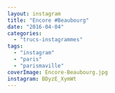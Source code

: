 ```yaml
---
layout: instagram
title: "Encore #Beaubourg"
date: "2016-04-04"
categories: 
  - "trucs-instagrammes"
tags: 
  - "instagram"
  - "paris"
  - "parismaville"
coverImage: Encore-Beaubourg.jpg
instagram: BDyzE_XymWt
---
```

